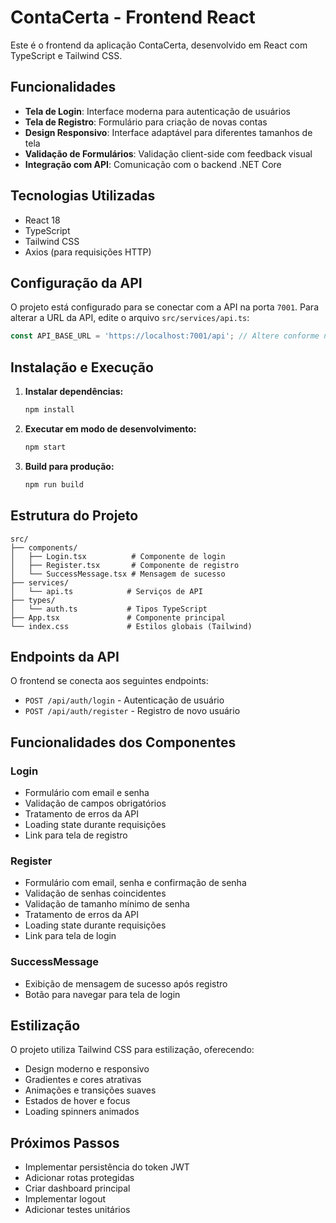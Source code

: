 # ContaCerta - Frontend React

Este é o frontend da aplicação ContaCerta, desenvolvido em React com TypeScript e Tailwind CSS.

## Funcionalidades

- **Tela de Login**: Interface moderna para autenticação de usuários
- **Tela de Registro**: Formulário para criação de novas contas
- **Design Responsivo**: Interface adaptável para diferentes tamanhos de tela
- **Validação de Formulários**: Validação client-side com feedback visual
- **Integração com API**: Comunicação com o backend .NET Core

## Tecnologias Utilizadas

- React 18
- TypeScript
- Tailwind CSS
- Axios (para requisições HTTP)

## Configuração da API

O projeto está configurado para se conectar com a API na porta `7001`. Para alterar a URL da API, edite o arquivo `src/services/api.ts`:

```typescript
const API_BASE_URL = 'https://localhost:7001/api'; // Altere conforme necessário
```

## Instalação e Execução

1. **Instalar dependências:**
   ```bash
   npm install
   ```

2. **Executar em modo de desenvolvimento:**
   ```bash
   npm start
   ```

3. **Build para produção:**
   ```bash
   npm run build
   ```

## Estrutura do Projeto

```
src/
├── components/
│   ├── Login.tsx          # Componente de login
│   ├── Register.tsx       # Componente de registro
│   └── SuccessMessage.tsx # Mensagem de sucesso
├── services/
│   └── api.ts            # Serviços de API
├── types/
│   └── auth.ts           # Tipos TypeScript
├── App.tsx               # Componente principal
└── index.css             # Estilos globais (Tailwind)
```

## Endpoints da API

O frontend se conecta aos seguintes endpoints:

- `POST /api/auth/login` - Autenticação de usuário
- `POST /api/auth/register` - Registro de novo usuário

## Funcionalidades dos Componentes

### Login
- Formulário com email e senha
- Validação de campos obrigatórios
- Tratamento de erros da API
- Loading state durante requisições
- Link para tela de registro

### Register
- Formulário com email, senha e confirmação de senha
- Validação de senhas coincidentes
- Validação de tamanho mínimo de senha
- Tratamento de erros da API
- Loading state durante requisições
- Link para tela de login

### SuccessMessage
- Exibição de mensagem de sucesso após registro
- Botão para navegar para tela de login

## Estilização

O projeto utiliza Tailwind CSS para estilização, oferecendo:
- Design moderno e responsivo
- Gradientes e cores atrativas
- Animações e transições suaves
- Estados de hover e focus
- Loading spinners animados

## Próximos Passos

- Implementar persistência do token JWT
- Adicionar rotas protegidas
- Criar dashboard principal
- Implementar logout
- Adicionar testes unitários
